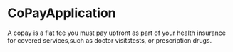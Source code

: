 # CoPayApplication
A copay is a flat fee you must pay upfront as part of your health insurance for covered services,such as doctor visitstests, or prescription drugs.
